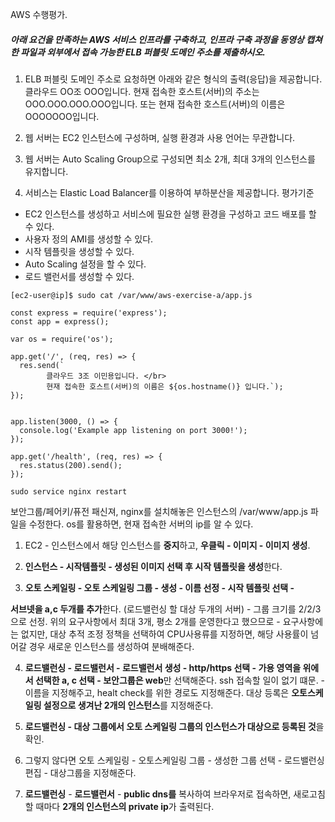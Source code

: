 AWS 수행평가.



##### 아래 요건을 만족하는 AWS 서비스 인프라를 구축하고, 인프라 구축 과정을 동영상 캡쳐한 파일과 외부에서 접속 가능한 ELB 퍼블릿 도메인 주소를 제출하시오. 

1. ELB 퍼블릿 도메인 주소로 요청하면 아래와 같은 형식의 출력(응답)을 제공합니다. 
클라우드 OO조 OOO입니다.
현재 접속한 호스트(서버)의 주소는 OOO.OOO.OOO.OOO입니다. 
또는 
현재 접속한 호스트(서버)의 이름은 OOOOOOO입니다. 

2. 웹 서버는 EC2 인스턴스에 구성하며, 실행 환경과 사용 언어는 무관합니다. 

3. 웹 서버는 Auto Scaling Group으로 구성되면 최소 2개, 최대 3개의 인스턴스를 유지합니다. 

4. 서비스는 Elastic Load Balancer를 이용하여 부하분산을 제공합니다.
평가기준
- EC2 인스턴스를 생성하고 서비스에 필요한 실행 환경을 구성하고 코드 배포를 할 수 있다. 
- 사용자 정의 AMI를 생성할 수 있다. 
- 시작 템플릿을 생성할 수 있다. 
- Auto Scaling 설정을 할 수 있다.
- 로드 밸런서를 생성할 수 있다.



```
[ec2-user@ip]$ sudo cat /var/www/aws-exercise-a/app.js
```

```
const express = require('express');
const app = express();

var os = require('os');

app.get('/', (req, res) => {
  res.send(`
        클라우드 3조 이민용입니다. </br>
        현재 접속한 호스트(서버)의 이름은 ${os.hostname()} 입니다.`);
});


app.listen(3000, () => {
  console.log('Example app listening on port 3000!');
});

app.get('/health', (req, res) => {
  res.status(200).send();
});
```

```
sudo service nginx restart
```

보안그룹/페어키/퓨전 패신져, nginx를 설치해놓은 인스턴스의 /var/www/app.js 파일을 수정한다. os를 활용하면, 현재 접속한 서버의 ip를 알 수 있다. 



1. EC2 - 인스턴스에서 해당 인스턴스를 **중지**하고, **우클릭 - 이미지 - 이미지 생성**.

2. **인스턴스 - 시작템플릿 - 생성된 이미지 선택 후 시작 템플릿을 생성**한다.
3. **오토 스케일링 - 오토 스케일링 그룹 - 생성 - 이름 선정 - 시작 템플릿 선택 -** 

**서브넷을 a,c 두개를 추가**한다. (로드밸런싱 할 대상 두개의 서버) - 그룹 크기를 2/2/3으로 선정. 위의 요구사항에서 최대 3개, 평소 2개를 운영한다고 했으므로 - 요구사항에는 없지만, 대상 추적 조정 정책을 선택하여 CPU사용류를 지정하면, 해당 사용률이 넘어갈 경우 새로운 인스턴스를 생성하여 분배해준다. 

4. **로드밸런싱 - 로드밸런서 - 로드밸런서 생성 - http/https 선택 - 가용 영역을 위에서 선택한 a, c 선택 -  보안그룹은 web**만 선택해준다. ssh 접속할 일이 없기 떄문. - 이름을 지정해주고, healt check를 위한 경로도 지정해준다. 대상 등록은 **오토스케일링 설정으로 생겨난 2개의 인스턴스**를 지정해준다.

5. **로드밸런싱 - 대상 그룹에서 오토 스케일링 그룹의 인스턴스가 대상으로 등록된 것**을 확인. 
6. 그렇지 않다면 오토 스케일링 - 오토스케일링 그룹 - 생성한 그룹 선택 - 로드밸런싱 편집 - 대상그룹을 지정해준다. 
7. **로드밸런싱** - **로드밸런서** - **public dns를** 복사하여 브라우저로 접속하면, 새로고침할 때마다 **2개의 인스턴스의 private ip**가 출력된다.

